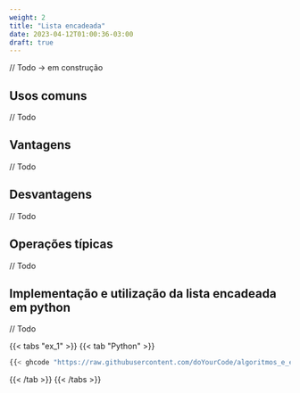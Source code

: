 ```yaml
---
weight: 2
title: "Lista encadeada"
date: 2023-04-12T01:00:36-03:00
draft: true
---
```


// Todo -> em construção

## Usos comuns

// Todo

## Vantagens

// Todo

## Desvantagens

// Todo

## Operações típicas

// Todo

## Implementação e utilização da lista encadeada em python

// Todo

{{< tabs "ex_1" >}}
{{< tab "Python" >}}
```python
{{< ghcode "https://raw.githubusercontent.com/doYourCode/algoritmos_e_estruturas_de_dados/main/codigo_fonte/estruturas_de_dados/lista_encadeada.py" >}}
```
{{< /tab >}}
{{< /tabs >}}